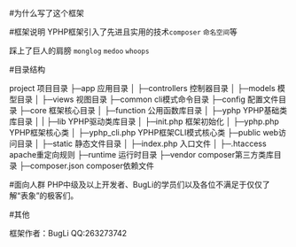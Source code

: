 #为什么写了这个框架

#框架说明
YPHP框架引入了先进且实用的技术`composer` `命名空间`等

踩上了巨人的肩膀 `monglog` `medoo` `whoops`

#目录结构

project                 项目目录
├─app                   应用目录
│     ├─controllers     控制器目录
│     ├─models          模型目录
│     ├─views           视图目录
├─common                cli模式命令目录
├─config                配置文件目录
├─core                  框架核心目录
│  ├─function           公用函数库目录
│  ├─yphp               YPHP基础类库目录
│  |  ├─lib             YPHP驱动类库目录
│  ├─init.php           框架初始化
│  ├─yphp.php           YPHP框架核心类
│  ├─yphp_cli.php       YPHP框架CLI模式核心类
├─public                web访问目录
│  ├─static             静态文件目录
│  ├─index.php          入口文件
│  ├─.htaccess          apache重定向规则
├─runtime               运行时目录
├─vendor                composer第三方类库目录
├─composer.json         composer依赖文件


#面向人群
PHP中级及以上开发者、BugLi的学员们以及各位不满足于仅仅了解“表象”的极客们。

#其他

框架作者：BugLi 
QQ:263273742
